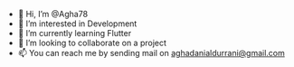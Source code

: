 - 👋 Hi, I’m @Agha78
- 👀 I’m interested in Development
- 🌱 I’m currently learning Flutter
- 💞️ I’m looking to collaborate on a project
- 📫 You can reach me by sending mail on aghadanialdurrani@gmail.com

<!---
Agha78/Agha78 is a ✨ special ✨ repository because its `README.md` (this file) appears on your GitHub profile.
You can click the Preview link to take a look at your changes.
--->
